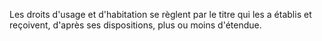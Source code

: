   
 Les droits d'usage et d'habitation se règlent par le titre qui les a établis et reçoivent, d'après ses dispositions, plus ou moins d'étendue.  

  
